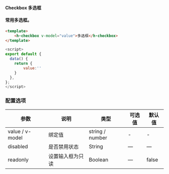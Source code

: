 #### Checkbox 多选框

<InArticleAdsense
    data-ad-client="ca-pub-7979174285252748"
    data-ad-slot="2903739942">
</InArticleAdsense>

#### 常用多选框。

``` html
<template>
    <h-checkbox v-model="value">多选框</h-checkbox>
</template>
```
``` js
<script>
export default {
  data() {
    return {
        value:''
    }
  },
};
</script>
```


### 配置选项
| 参数 | 说明 | 类型 | 可选值 | 默认值 |
|-|-|-|-|-|
| value / v-model | 绑定值 | string / number | - | - |
| disabled | 是否禁用状态 | String | — | — |
| readonly | 设置输入框为只读 | Boolean | — | false |